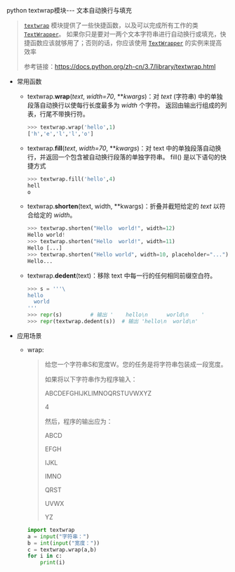 python textwrap模块--- 文本自动换行与填充

> [`textwrap`](https://docs.python.org/zh-cn/3.7/library/textwrap.html#module-textwrap) 模块提供了一些快捷函数，以及可以完成所有工作的类 [`TextWrapper`](https://docs.python.org/zh-cn/3.7/library/textwrap.html#textwrap.TextWrapper)。 如果你只是要对一两个文本字符串进行自动换行或填充，快捷函数应该就够用了；否则的话，你应该使用 [`TextWrapper`](https://docs.python.org/zh-cn/3.7/library/textwrap.html#textwrap.TextWrapper) 的实例来提高效率
>
> 参考链接：https://docs.python.org/zh-cn/3.7/library/textwrap.html

- 常用函数

  - textwrap.**wrap**(*text*, *width=70*, ***kwargs*)：对 *text* (字符串) 中的单独段落自动换行以使每行长度最多为 *width* 个字符。 返回由输出行组成的列表，行尾不带换行符。

    ```python
    >>> textwrap.wrap('hello',1)
    ['h','e','l','l','o']
    ```

  - textwrap.**fill**(*text*, *width=70*, ***kwargs*)：对 text 中的单独段落自动换行，并返回一个包含被自动换行段落的单独字符串。 fill() 是以下语句的快捷方式

    ```python
    >>> textwrap.fill('hello',4)
    hell
    o
    ```

  - textwrap.**shorten**(text, width, **kwargs)：折叠并截短给定的 *text* 以符合给定的 *width*。

    ```python
    >>> textwrap.shorten("Hello  world!", width=12)
    Hello world!
    >>> textwrap.shorten("Hello  world!", width=11)
    Hello [...]
    >>> textwrap.shorten("Hello world", width=10, placeholder="...")
    Hello...
    ```

  - textwrap.**dedent**(text)：移除 text 中每一行的任何相同前缀空白符。

    ```python
    >>> s = '''\
    hello
      world
    '''
    >>> repr(s)         # 输出 '    hello\n      world\n    '
    >>> repr(textwrap.dedent(s))  # 输出 'hello\n  world\n'
    ```

    

- 应用场景

  - wrap:

    > 给您一个字符串S和宽度W。您的任务是将字符串包装成一段宽度。
    >
    > 如果将以下字符串作为程序输入：
    >
    > ABCDEFGHIJKLIMNOQRSTUVWXYZ
    >
    > 4
    >
    > 然后，程序的输出应为：
    >
    > ABCD
    >
    > EFGH
    >
    > IJKL
    >
    > IMNO
    >
    > QRST
    >
    > UVWX
    >
    > YZ

    ```python
    import textwrap
    a = input("字符串：")
    b = int(input("宽度："))
    c = textwrap.wrap(a,b)
    for i in c:
        print(i)
    ```

    

